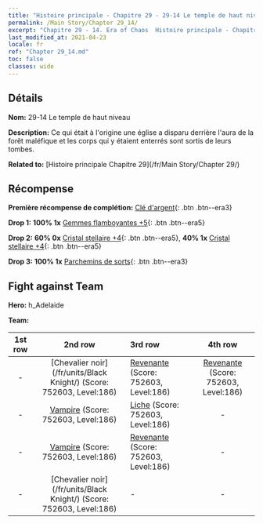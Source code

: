 ```yaml
---
title: "Histoire principale - Chapitre 29 - 29-14 Le temple de haut niveau"
permalink: /Main Story/Chapter 29_14/
excerpt: "Chapitre 29 - 14. Era of Chaos  Histoire principale - Chapitre 29_14. 29-14 Le temple de haut niveau"
last_modified_at: 2021-04-23
locale: fr
ref: "Chapter 29_14.md"
toc: false
classes: wide
---
```


## Détails

 **Nom:** 29-14 Le temple de haut niveau

 **Description:** Ce qui était à l'origine une église a disparu derrière l'aura de la forêt maléfique et les corps qui y étaient enterrés sont sortis de leurs tombes.

 **Related to:** [Histoire principale Chapitre 29](/fr/Main Story/Chapter 29/)

## Récompense

 **Première récompense de complétion:** [Clé d'argent](/ItemsFR/con_693/){: .btn .btn--era3}

 **Drop 1:** **100% 1x** [Gemmes flamboyantes +5](/ItemsFR/mat_100/){: .btn .btn--era5}

 **Drop 2:** **60% 0x** [Cristal stellaire +4](/ItemsFR/mat_94/){: .btn .btn--era5}, **40% 1x** [Cristal stellaire +4](/ItemsFR/mat_94/){: .btn .btn--era5}

 **Drop 3:** **100% 1x** [Parchemins de sorts](/ItemsFR/con_694/){: .btn .btn--era3}


## Fight against Team
 **Hero:** h_Adelaide

 **Team:**


  | 1st row | 2nd row | 3rd row | 4th row |
  |:----:|:----:|:----|:----:|
  | - | [Chevalier noir](/fr/units/Black Knight/) (Score: 752603, Level:186)  | [Revenante](/fr/units/Wight/) (Score: 752603, Level:186)  | [Revenante](/fr/units/Wight/) (Score: 752603, Level:186)  |
  | - | [Vampire](/fr/units/Vampire/) (Score: 752603, Level:186)  | [Liche](/fr/units/Lich/) (Score: 752603, Level:186)  | - |
  | - | [Vampire](/fr/units/Vampire/) (Score: 752603, Level:186)  | [Revenante](/fr/units/Wight/) (Score: 752603, Level:186)  | - |
  | - | [Chevalier noir](/fr/units/Black Knight/) (Score: 752603, Level:186)  | - | - |


